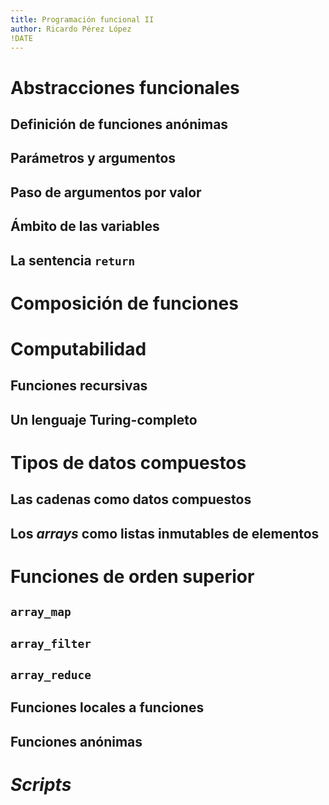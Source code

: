 ```yaml
---
title: Programación funcional II
author: Ricardo Pérez López
!DATE
---
```


# Abstracciones funcionales

## Definición de funciones anónimas

## Parámetros y argumentos

## Paso de argumentos por valor

## Ámbito de las variables

## La sentencia `return`

# Composición de funciones

# Computabilidad

## Funciones recursivas

## Un lenguaje Turing-completo

# Tipos de datos compuestos

## Las cadenas como datos compuestos

## Los *arrays* como listas inmutables de elementos

# Funciones de orden superior

## `array_map`

## `array_filter`

## `array_reduce`

## Funciones locales a funciones

## Funciones anónimas

# *Scripts*

